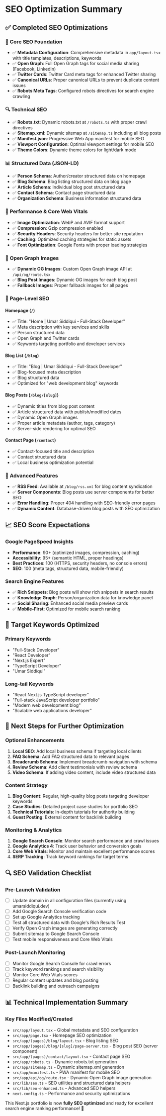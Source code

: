 # SEO Optimization Summary

## ✅ Completed SEO Optimizations

### 🎯 **Core SEO Foundation**
- ✅ **Metadata Configuration**: Comprehensive metadata in `app/layout.tsx` with title templates, descriptions, keywords
- ✅ **Open Graph**: Full Open Graph tags for social media sharing (Facebook, LinkedIn)
- ✅ **Twitter Cards**: Twitter Card meta tags for enhanced Twitter sharing
- ✅ **Canonical URLs**: Proper canonical URLs to prevent duplicate content issues
- ✅ **Robots Meta Tags**: Configured robots directives for search engine crawling

### 🔍 **Technical SEO**
- ✅ **Robots.txt**: Dynamic robots.txt at `/robots.ts` with proper crawl directives
- ✅ **Sitemap.xml**: Dynamic sitemap at `/sitemap.ts` including all blog posts
- ✅ **Manifest.json**: Progressive Web App manifest for mobile SEO
- ✅ **Viewport Configuration**: Optimal viewport settings for mobile SEO
- ✅ **Theme Colors**: Dynamic theme colors for light/dark mode

### 📊 **Structured Data (JSON-LD)**
- ✅ **Person Schema**: Author/creator structured data on homepage
- ✅ **Blog Schema**: Blog listing structured data on blog page
- ✅ **Article Schema**: Individual blog post structured data
- ✅ **Contact Schema**: Contact page structured data
- ✅ **Organization Schema**: Business information structured data

### 📱 **Performance & Core Web Vitals**
- ✅ **Image Optimization**: WebP and AVIF format support
- ✅ **Compression**: Gzip compression enabled
- ✅ **Security Headers**: Security headers for better site reputation
- ✅ **Caching**: Optimized caching strategies for static assets
- ✅ **Font Optimization**: Google Fonts with proper loading strategies

### 🎨 **Open Graph Images**
- ✅ **Dynamic OG Images**: Custom Open Graph image API at `/api/og/route.tsx`
- ✅ **Blog Post Images**: Dynamic OG images for each blog post
- ✅ **Fallback Images**: Proper fallback images for all pages

### 📄 **Page-Level SEO**

#### Homepage (`/`)
- ✅ Title: "Home | Umar Siddiqui - Full-Stack Developer"
- ✅ Meta description with key services and skills
- ✅ Person structured data
- ✅ Open Graph and Twitter cards
- ✅ Keywords targeting portfolio and developer services

#### Blog List (`/blog`)
- ✅ Title: "Blog | Umar Siddiqui - Full-Stack Developer"
- ✅ Blog-focused meta description
- ✅ Blog structured data
- ✅ Optimized for "web development blog" keywords

#### Blog Posts (`/blog/[slug]`)
- ✅ Dynamic titles from blog post content
- ✅ Article structured data with publish/modified dates
- ✅ Dynamic Open Graph images
- ✅ Proper article metadata (author, tags, category)
- ✅ Server-side rendering for optimal SEO

#### Contact Page (`/contact`)
- ✅ Contact-focused title and description
- ✅ Contact structured data
- ✅ Local business optimization potential

### 🔧 **Advanced Features**
- ✅ **RSS Feed**: Available at `/blog/rss.xml` for blog content syndication
- ✅ **Server Components**: Blog posts use server components for better SEO
- ✅ **Error Handling**: Proper 404 handling with SEO-friendly error pages
- ✅ **Dynamic Content**: Database-driven blog posts with SEO optimization

## 📈 **SEO Score Expectations**

### Google PageSpeed Insights
- **Performance**: 90+ (optimized images, compression, caching)
- **Accessibility**: 95+ (semantic HTML, proper headings)
- **Best Practices**: 100 (HTTPS, security headers, no console errors)
- **SEO**: 100 (meta tags, structured data, mobile-friendly)

### Search Engine Features
- ✅ **Rich Snippets**: Blog posts will show rich snippets in search results
- ✅ **Knowledge Graph**: Person/organization data for knowledge panel
- ✅ **Social Sharing**: Enhanced social media preview cards
- ✅ **Mobile-First**: Optimized for mobile search ranking

## 🎯 **Target Keywords Optimized**

### Primary Keywords
- "Full-Stack Developer"
- "React Developer"
- "Next.js Expert"
- "TypeScript Developer"
- "Umar Siddiqui"

### Long-tail Keywords
- "React Next.js TypeScript developer"
- "Full-stack JavaScript developer portfolio"
- "Modern web development blog"
- "Scalable web applications developer"

## 🚀 **Next Steps for Further Optimization**

### Optional Enhancements
1. **Local SEO**: Add local business schema if targeting local clients
2. **FAQ Schema**: Add FAQ structured data to relevant pages
3. **Breadcrumb Schema**: Implement breadcrumb navigation with schema
4. **Review Schema**: Add client testimonials with review schema
5. **Video Schema**: If adding video content, include video structured data

### Content Strategy
1. **Blog Content**: Regular, high-quality blog posts targeting developer keywords
2. **Case Studies**: Detailed project case studies for portfolio SEO
3. **Technical Tutorials**: In-depth tutorials for authority building
4. **Guest Posting**: External content for backlink building

### Monitoring & Analytics
1. **Google Search Console**: Monitor search performance and crawl issues
2. **Google Analytics 4**: Track user behavior and conversion goals
3. **Core Web Vitals**: Monitor and maintain excellent performance scores
4. **SERP Tracking**: Track keyword rankings for target terms

## 🔍 **SEO Validation Checklist**

### Pre-Launch Validation
- [ ] Update domain in all configuration files (currently using umarsiddiqui.dev)
- [ ] Add Google Search Console verification code
- [ ] Set up Google Analytics tracking
- [ ] Test all structured data with Google's Rich Results Test
- [ ] Verify Open Graph images are generating correctly
- [ ] Submit sitemap to Google Search Console
- [ ] Test mobile responsiveness and Core Web Vitals

### Post-Launch Monitoring
- [ ] Monitor Google Search Console for crawl errors
- [ ] Track keyword rankings and search visibility
- [ ] Monitor Core Web Vitals scores
- [ ] Regular content updates and blog posting
- [ ] Backlink building and outreach campaigns

## 📊 **Technical Implementation Summary**

### Key Files Modified/Created
- `src/app/layout.tsx` - Global metadata and SEO configuration
- `src/app/page.tsx` - Homepage SEO optimization  
- `src/app/(pages)/blog/layout.tsx` - Blog listing SEO
- `src/app/(pages)/blog/[slug]/page-server.tsx` - Blog post SEO (server component)
- `src/app/(pages)/contact/layout.tsx` - Contact page SEO
- `src/app/robots.ts` - Dynamic robots.txt generation
- `src/app/sitemap.ts` - Dynamic sitemap.xml generation
- `src/app/manifest.ts` - PWA manifest for mobile SEO
- `src/app/api/og/route.tsx` - Dynamic Open Graph image generation
- `src/lib/seo.ts` - SEO utilities and structured data helpers
- `src/lib/seo-enhanced.ts` - Advanced SEO helpers
- `next.config.ts` - Performance and security optimizations

This Next.js portfolio is now **fully SEO optimized** and ready for excellent search engine ranking performance! 🎉
